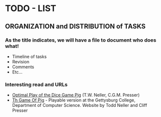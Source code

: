 # TODO - LIST

## ORGANIZATION and DISTRIBUTION of TASKS

### As the title indicates, we will have a file to document who does what!
- Timeline of tasks 
- Revision
- Comments
- Etc...


### Interesting read and URLs
- [Optimal Play of the Dice Game Pig](https://cupola.gettysburg.edu/cgi/viewcontent.cgi?article=1003&context=csfac) (T.W. Neller, C.G.M. Presser)
- [Th Game Of Pig](http://cs.gettysburg.edu/projects/pig/) - Playable version at the Gettysburg College, Department of Computer Science. Website by Todd Neller and Cliff Presser